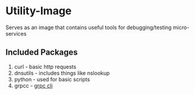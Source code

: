 # Utility-Image
Serves as an image that contains useful tools for debugging/testing micro-services

## Included Packages

1. curl - basic http requests
1. dnsutils - includes things like nslookup
1. python - used for basic scripts
1. grpcc - [grpc cli](https://github.com/njpatel/grpcc)